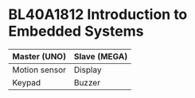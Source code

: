 # BL40A1812 Introduction to Embedded Systems

| Master (UNO)  | Slave (MEGA) |
| ------------  | ------------ |
| Motion sensor | Display      |
| Keypad        | Buzzer       |


